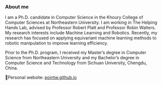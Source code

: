 ### About me

I am a Ph.D. candidate in Computer Science in the Khoury College of Computer Sciences at Northeastern University. I am working in The Helping Hands Lab, advised by Professor Robert Platt and Professor Robin Walters. My research interests include Machine Learning and Robotics. Recently, my research has focused on applying equivariant machine learning methods to robotic manipulation to improve learning efficiency.

Prior to the Ph.D. program, I received my Master’s degree in Computer Science from Northeastern University and my Bachelor’s degree in Computer Science and Technology from Sichuan University, Chengdu, China.

🔗Personal website: [pointw.github.io](pointw.github.io)

<!--
**pointW/pointW** is a ✨ _special_ ✨ repository because its `README.md` (this file) appears on your GitHub profile.

Here are some ideas to get you started:

- 🔭 I’m currently working on ...
- 🌱 I’m currently learning ...
- 👯 I’m looking to collaborate on ...
- 🤔 I’m looking for help with ...
- 💬 Ask me about ...
- 📫 How to reach me: ...
- 😄 Pronouns: ...
- ⚡ Fun fact: ...
-->
